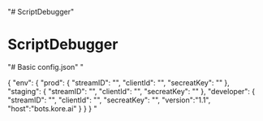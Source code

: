"# ScriptDebugger" 
# ScriptDebugger


"# Basic config.json" 
" 


{
    "env": {
        "prod": {
            "streamID": "",
            "clientId": "",
            "secreatKey": ""
        },
        "staging": {
            "streamID": "",
            "clientId": "",
            "secreatKey": ""
        },
        "developer": {
            "streamID": "",
            "clientId": "",
            "secreatKey": "",
            "version":"1.1",
            "host":"bots.kore.ai"
        }
    }
} 
"

